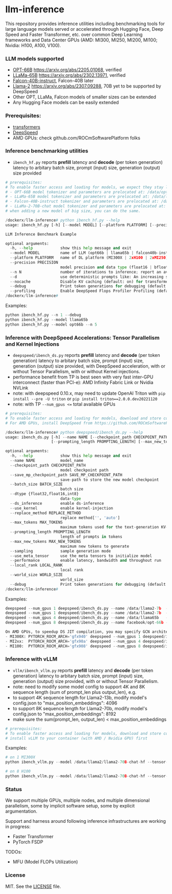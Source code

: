 # llm-inference

This repository provides inference utilities including benchmarking tools for large language models served or accelerated through Hugging Face, Deep Speed and Faster Transformer, etc. over common Deep Learning frameworks and Data Center GPUs (AMD: MI300, MI250, MI200, MI100; Nvidia: H100, A100, V100).

### LLM models supported

- [OPT-66B](https://huggingface.co/facebook/opt-66b) https://arxiv.org/abs/2205.01068, verified
- [LLaMa-65B](https://huggingface.co/docs/transformers/main/model_doc/llama#llama) https://arxiv.org/abs/2302.13971, verified
- [Falcon-40B-instruct](https://huggingface.co/tiiuae/falcon-40b-instruct), Falcon-40B later
- [Llama-2](https://huggingface.co/models?search=llama2) https://arxiv.org/abs/2307.09288, 70B yet to be supported by DeepSpeed
- Other OPT, LLaMa, Falcon models of smaller sizes can be extended
- Any Hugging Face models can be easily extended

### Prerequisites:
- [transformers](https://github.com/huggingface/transformers.git)
- [DeepSpeed](https://github.com/microsoft/DeepSpeed.git)
- AMD GPUs:  check github.com/ROCmSoftwarePlatform folks

### Inference benchmarking utilities

- `ibench_hf.py` reports **prefill** latency and **decode** (per token generation) latency to arbitary batch size, prompt (input) size, generation (output) size provided

```python
# prerequisites:
# To enable faster access and loading for models, we expect they stay local:
# - OPT-66B model tokenizer and parameters are prelocated at: /data/opt66b
# - LLaMa-65B model tokenizer and parameters are prelocated at: /data/llama65b
# - Falcon-40B-instruct tokenizer and parameters are prelocated at: /data/falcon40b-instruct
# - LLaMa-2-70B-chat model tokenizer and parameters are prelocated at: /data/llama2-70b-chat
# when adding a new model of big size, you can do the same.

/dockerx/llm-inference# python ibench_hf.py --help
usage: ibench_hf.py [-h] [--model MODEL] [--platform PLATFORM] [--precision PRECISION] [--n N] [--d] [--nocache] [--debug] [--profiling]

LLM Inference Benchmark Example

optional arguments:
  -h, --help            show this help message and exit
  --model MODEL         name of LLM (opt66b | llama65b | falcon40b-instruct | llama2-70b-chat | llama2-70b) for inference (default: opt66b)
  --platform PLATFORM   name of DL platform (MI300X | 2xH100 | 2xMI250) for inference (default: MI300X)
  --precision PRECISION
                        model precision and data type (float16 | bfloat16) for inference (default: float16)
  --n N                 number of iterations to inference; report an average of this number of runs (default: 10)
  --d                   use deterministic prompts like: An increasing sequence: -5 -4 -3 -2 -1 0
  --nocache             Disable KV caching (default: on) for transformer inference
  --debug               Print token generations for debugging (default: off)
  --profiling           Enable DeepSpeed Flops Profiler Profiling (default: off)
/dockerx/llm-inference#
```

Examples:

```python
python ibench_hf.py --n 1 --debug
python ibench_hf.py --model llama65b
python ibench_hf.py --model opt66b --n 5
```

### Inference with DeepSpeed Accelerations: Tensor Parallelism and Kernel Injections
- `deepspeed/ibench_ds.py` reports **prefill** latency and **decode** (per token generation) latency to arbitary batch size, prompt (input) size, generation (output) size provided, with DeepSpeed acceleration, with or without Tensor Parallelism, with or without Kernel injections.
- performance benefit from TP is best seen with very fast inter-GPU interconnect (faster than PCI-e): AMD Infinity Fabric Link or Nvidia NVLink
- note: with deepspeed 0.10.x, may need to update OpenAI Triton with `pip install --pre -U triton` or `pip install triton==2.0.0.dev20221120`
- note: with TP `--num_gpus <=` total available GPUs

```python
# prerequisites:
# To enable faster access and loading for models, download and store converted model weights and tokenizer local, provide the path to --name
# For AMD GPUs, install DeepSpeed from https://github.com/ROCmSoftwarePlatform/DeepSpeed -b kernel_injection_UT_enablement

/dockerx/llm-inference# python deepspeed/ibench_ds.py --help
usage: ibench_ds.py [-h] --name NAME [--checkpoint_path CHECKPOINT_PATH] [--save_mp_checkpoint_path SAVE_MP_CHECKPOINT_PATH] [--batch_size BATCH_SIZE] [--dtype {float32,float16,int8}] [--ds_inference] [--use_kernel] [--replace_method REPLACE_METHOD] [--max_tokens MAX_TOKENS]
                    [--prompting_length PROMPTING_LENGTH] [--max_new_tokens MAX_NEW_TOKENS] [--sampling] [--use_meta_tensor] [--performance] [--local_rank LOCAL_RANK] [--world_size WORLD_SIZE] [--debug]

optional arguments:
  -h, --help            show this help message and exit
  --name NAME           model_name
  --checkpoint_path CHECKPOINT_PATH
                        model checkpoint path
  --save_mp_checkpoint_path SAVE_MP_CHECKPOINT_PATH
                        save-path to store the new model checkpoint
  --batch_size BATCH_SIZE
                        batch size
  --dtype {float32,float16,int8}
                        data-type
  --ds_inference        enable ds-inference
  --use_kernel          enable kernel-injection
  --replace_method REPLACE_METHOD
                        replace method['', 'auto']
  --max_tokens MAX_TOKENS
                        maximum tokens used for the text-generation KV-cache
  --prompting_length PROMPTING_LENGTH
                        length of prompts in tokens
  --max_new_tokens MAX_NEW_TOKENS
                        maximum new tokens to generate
  --sampling            sample generation mode
  --use_meta_tensor     use the meta tensors to initialize model
  --performance         enable latency, bandwidth and throughout run
  --local_rank LOCAL_RANK
                        local rank
  --world_size WORLD_SIZE
                        world_size
  --debug               Print token generations for debugging (default: off)
/dockerx/llm-inference#
```

Examples:

```python
deepspeed --num_gpus 1 deepspeed/ibench_ds.py --name /data/llama2-7b  --batch_size  8 --prompting_length 512 --performance --ds_inference --max_new_tokens  32
deepspeed --num_gpus 1 deepspeed/ibench_ds.py --name /data/llama2-7b  --batch_size 32 --prompting_length 512 --performance --ds_inference --max_new_tokens  64 --use_kernel
deepspeed --num_gpus 4 deepspeed/ibench_ds.py --name /data/llama65b   --batch_size 16 --prompting_length 512 --performance --ds_inference --max_new_tokens  64 --use_kernel
deepspeed --num_gpus 8 deepspeed/ibench_ds.py --name facebook/opt-66b --batch_size 32 --prompting_length 512 --performance --ds_inference --max_new_tokens 256 --use_kernel

On AMD GPUs, to speedup DS JIT compilation, you may specify GCN architecture code:
- MI300X: PYTORCH_ROCM_ARCH='gfx940' deepspeed --num_gpus 1 deepspeed/ibench_ds.py --name /data/llama2-7b --batch_size 32 --prompting_length 512 --performance --ds_inference --max_new_tokens 32 --use_kernel
- MI2xx:  PYTORCH_ROCM_ARCH='gfx90a' deepspeed --num_gpus 4 deepspeed/ibench_ds.py --name /data/llama2-7b --batch_size 16 --prompting_length 512 --performance --ds_inference --max_new_tokens 32 --use_kernel
- MI100:  PYTORCH_ROCM_ARCH='gfx908' deepspeed --num_gpus 8 deepspeed/ibench_ds.py --name /data/llama2-7b --batch_size  8 --prompting_length 512 --performance --ds_inference --max_new_tokens 32 --use_kernel
```


### Inference with vLLM
- `vllm/ibench_vllm.py` reports **prefill** latency and **decode** (per token generation) latency to arbitary batch size, prompt (input) size, generation (output) size provided, with or without Tensor Parallelism.
- note: need to modify some model config to support 4K and 8K sequence length (sum of prompt_len plus output_len), e.g.
- to support 4K sequence length for Llama2-13b, modify model's config.json to "max_position_embeddings": 4096
- to support 8K sequence length for Llama2-70b, modify model's config.json to "max_position_embeddings": 8192
- make sure the sum(prompt_len, output_len) < max_position_embeddings

```python
# prerequisites:
# To enable faster access and loading for models, download and store converted model weights and tokenizer local, provide the path to --name
# install vLLM to your container (with AMD / Nvidia GPU) first
```

Examples:

```python
# on 1 MI300X
python ibench_vllm.py --model /data/llama2/llama2-70B-chat-hf --tensor-parallel-size 1 --input-len 8128 --batch-size 4 --output-len 32

# on 8 H100
python ibench_vllm.py --model /data/llama2/llama2-70B-chat-hf --tensor-parallel-size 8 --input-len 4096 --batch-size 2
```

### Status

We support multiple GPUs, multiple nodes, and multiple dimensional parallelism, some by implicit software setup, some by explicit argumentation.

Support and harness around following inference infrastructures are working in progress:
- Faster Transformer
- PyTorch FSDP

TODOs:
- MFU (Model FLOPs Utilization)


### License

MIT. See the [LICENSE](LICENSE) file.
